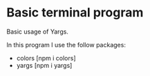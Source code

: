 # Basic terminal program

Basic usage of Yargs.

In this program I use the follow packages:
  - colors [npm i colors]
  - yargs [npm i yargs]

